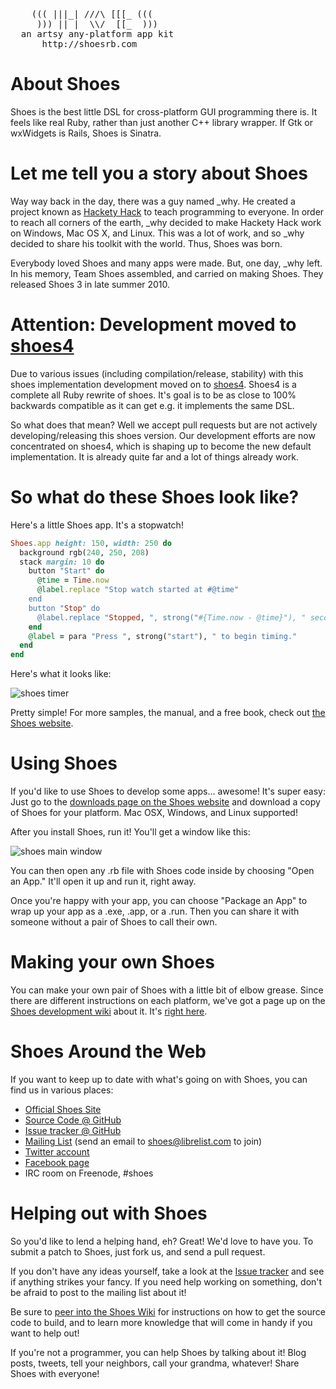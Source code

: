 <pre>
    ((( |||_| ///\ [[[_ (((
     ))) || |  \\/  [[_  )))
  an artsy any-platform app kit
      http://shoesrb.com
</pre>

# About Shoes

Shoes is the best little DSL for cross-platform GUI programming there is. It feels like real Ruby, rather than just another C++ library wrapper. If Gtk or wxWidgets is Rails, Shoes is Sinatra.

# Let me tell you a story about Shoes

  Way way back in the day, there was a guy named \_why. He created a project known as [Hackety Hack](http://hackety-hack.com) to teach programming to everyone. In order to reach all corners of the earth, \_why decided to make Hackety Hack work on Windows, Mac OS X, and Linux. This was a lot of work, and so \_why decided to share his toolkit with the world. Thus, Shoes was born.

Everybody loved Shoes and many apps were made. But, one day, \_why left. In his memory, Team Shoes assembled, and carried on making Shoes. They released Shoes 3 in late summer 2010.

# Attention: Development moved to [shoes4](https://github.com/shoes/shoes4)

Due to various issues (including compilation/release, stability) with this shoes implementation development moved on to [shoes4](https://github.com/shoes/shoes4). Shoes4 is a complete all Ruby rewrite of shoes. It's goal is to be as close to 100% backwards compatible as it can get e.g. it implements the same DSL.

So what does that mean? Well we accept pull requests but are not actively developing/releasing this shoes version. Our development efforts are now concentrated on shoes4, which is shaping up to become the new default implementation. It is already quite far and a lot of things already work.

# So what do these Shoes look like?

Here's a little Shoes app. It's a stopwatch!

```ruby
Shoes.app height: 150, width: 250 do
  background rgb(240, 250, 208)
  stack margin: 10 do
    button "Start" do
      @time = Time.now
      @label.replace "Stop watch started at #@time"
    end
    button "Stop" do
      @label.replace "Stopped, ", strong("#{Time.now - @time}"), " seconds elapsed."
    end
    @label = para "Press ", strong("start"), " to begin timing."
  end
end
```

Here's what it looks like:

![shoes timer](https://github.com/shoes/shoes/raw/develop/manual-snapshots/simple-timer.png)

Pretty simple! For more samples, the manual, and a free book, check out [the Shoes website](http://shoesrb.com/).

# Using Shoes

If you'd like to use Shoes to develop some apps... awesome! It's super easy: Just go to the [downloads page on the Shoes website](http://shoesrb.com/downloads) and download a copy of Shoes for your platform. Mac OSX, Windows, and Linux supported!

After you install Shoes, run it! You'll get a window like this:

![shoes main window](https://github.com/shoes/shoes/raw/develop/static/shoes_main_window.png)

You can then open any .rb file with Shoes code inside by choosing "Open an App." It'll open it up and run it, right away.

Once you're happy with your app, you can choose "Package an App" to wrap up your app as a .exe, .app, or a .run. Then you can share it with someone without a pair of Shoes to call their own.

# Making your own Shoes

You can make your own pair of Shoes with a little bit of elbow grease. Since there are different instructions on each platform, we've got a page up on the [Shoes development wiki](http://github.com/shoes/shoes/wiki) about it. It's [right here](https://github.com/shoes/shoes/wiki/Building-Shoes).

# Shoes Around the Web

If you want to keep up to date with what's going on with Shoes, you can find us in various places:

* [Official Shoes Site](http://shoesrb.com/)
* [Source Code @ GitHub](http://github.com/shoes/shoes)
* [Issue tracker @ GitHub](http://github.com/shoes/shoes/issues)
* [Mailing List](http://librelist.com/browser/shoes/) (send an email to shoes@librelist.com to join)
* [Twitter account](http://twitter.com/shoooesrb)
* [Facebook page](http://www.facebook.com/pages/Shoes/132605040125019)
* IRC room on Freenode, #shoes

# Helping out with Shoes

So you'd like to lend a helping hand, eh? Great! We'd love to have you. To submit a patch to Shoes, just fork us, and send a pull request.

If you don't have any ideas yourself, take a look at the [Issue tracker](http://github.com/shoes/shoes/issues) and see if anything strikes your fancy. If you need help working on something, don't be afraid to post to the mailing list about it!

Be sure to [peer into the Shoes Wiki](https://github.com/shoes/shoes/wiki) for instructions on how to get the source code to build, and to learn more knowledge that will come in handy if you want to help out!

If you're not a programmer, you can help Shoes by talking about it! Blog posts, tweets, tell your neighbors, call your grandma, whatever! Share Shoes with everyone!
